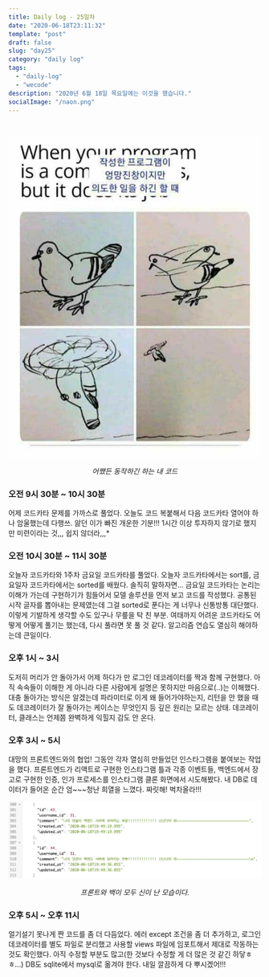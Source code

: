 ```yaml
---
title: Daily log - 25일차
date: "2020-06-18T23:11:32"
template: "post"
draft: false
slug: "day25"
category: "daily log"
tags:
  - "daily-log"
  - "wecode"
description: "2020년 6월 18일 목요일에는 이것을 했습니다."
socialImage: "/naon.png"
---
```


<br>

![day25](/media/200618-day25.jpg)
*<center>어쨌든 동작하긴 하는 내 코드</center>*

### 오전 9시 30분 ~ 10시 30분
어제 코드카타 문제를 가까스로 풀었다. 오늘도 코드 복붙해서 다음 코드카타 열어야 하나 암울했는데 다행쓰. 앓던 이가 빠진 개운한 기분!!! 1시간 이상 투자하지 않기로 했지만 미련이라는 것,,, 쉽지 않더라,,,*

### 오전 10시 30분 ~ 11시 30분
오늘자 코드카타와 1주차 금요일 코드카타를 풀었다. 오늘자 코드카타에서는 sort를, 금요일자 코드카타에서는 sorted를 배웠다. 솔직히 말하자면... 금요일 코드카타는 논리는 이해가 가는데 구현하기가 힘들어서 모델 솔루션을 먼저 보고 코드를 작성했다. 공통된 시작 글자를 뽑아내는 문제였는데 그걸 sorted로 푼다는 게 너무나 신통방통 대단했다. 이렇게 기발하게 생각할 수도 있구나 무릎을 탁 친 부분. 여태까지 어려운 코드카타도 어떻게 어떻게 풀기는 했는데, 다시 풀라면 못 풀 것 같다. 알고리즘 연습도 열심히 해야하는데 큰일이다.

### 오후 1시 ~ 3시
도저히 머리가 안 돌아가서 어제 하다가 만 로그인 데코레이터를 짝과 함께 구현했다. 아직 속속들이 이해한 게 아니라 다른 사람에게 설명은 못하지만 마음으로(..)는 이해했다. 대충 돌아가는 방식은 알겠는데 파라미터로 이게 왜 들어가야하는지, 리턴을 안 했을 때도 데코레이터가 잘 돌아가는 케이스는 무엇인지 등 깊은 원리는 모르는 상태. 데코레이터, 클래스는 언제쯤 완벽하게 익힐지 감도 안 온다.

### 오후 3시 ~ 5시
대망의 프론트엔드와의 협업! 그동안 각자 열심히 만들었던 인스타그램을 붙여보는 작업을 했다. 프론트엔드가 리액트로 구현한 인스타그램 틀과 각종 이벤트들, 백엔드에서 장고로 구현한 인증, 인가 프로세스를 인스타그램 클론 화면에서 시도해봤다. 내 DB로 데이터가 들어온 순간 엄~~~청난 희열을 느꼈다. 짜릿해! 벅차올라!!!

![db-comments](/media/200618-day25-2.png)
*<center>프론트와 백이 모두 신이 난 모습이다.</center>*

### 오후 5시 ~ 오후 11시
얼기설기 못나게 짠 코드를 좀 더 다듬었다. 에러 except 조건을 좀 더 추가하고, 로그인 데코레이터를 별도 파일로 분리했고 사용할 views 파일에 임포트해서 제대로 작동하는 것도 확인했다. 아직 수정할 부분도 많고(한 것보다 수정할 게 더 많은 것 같긴 하닿ㅎㅎ...) DB도 sqlite에서 mysql로 옮겨야 한다. 내일 깔끔하게 다 뿌시겠어!!!